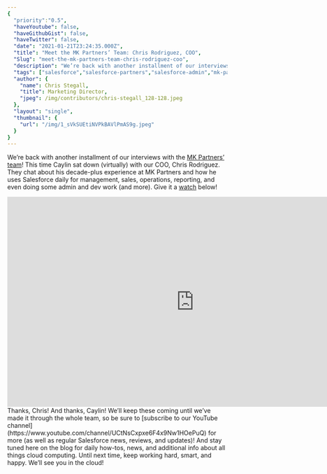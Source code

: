 ```yaml
---
{
  "priority":"0.5",
  "haveYoutube": false,
  "haveGithubGist": false,
  "haveTwitter": false,
  "date": "2021-01-21T23:24:35.000Z",
  "title": "Meet the MK Partners’ Team: Chris Rodriguez, COO",
  "Slug": "meet-the-mk-partners-team-chris-rodriguez-coo",
  "description": "We’re back with another installment of our interviews with the MK Partners’ team!.",
  "tags": ["salesforce","salesforce-partners","salesforce-admin","mk-partners","salesforce-dev"],
  "author": {
    "name": Chris Stegall,
    "title": Marketing Director,
    "jpeg": /img/contributors/chris-stegall_128-128.jpeg
  },
  "layout": "single",
  "thumbnail": {
    "url": "/img/1_sVkSUEtiNVPkBAVlPmAS9g.jpeg"
  }
}
---
```

We’re back with another installment of our interviews with the [MK Partners’ team](https://appexchange.salesforce.com/appxConsultingListingDetail?listingId=a0N30000001gF9jEAE)!
This time Caylin sat down (virtually) with our COO, Chris Rodriguez. They chat about his decade-plus experience at MK Partners and how he uses Salesforce daily for management, sales, operations, reporting, and even doing some admin and dev work (and more). Give it a [watch](https://youtu.be/_A5XX9JzGPU) below!
<iframe src="https://cdn.embedly.com/widgets/media.html?src=https%3A%2F%2Fwww.youtube.com%2Fembed%2F_A5XX9JzGPU%3Ffeature%3Doembed&amp;display_name=YouTube&amp;url=https%3A%2F%2Fwww.youtube.com%2Fwatch%3Fv%3D_A5XX9JzGPU&amp;image=https%3A%2F%2Fi.ytimg.com%2Fvi%2F_A5XX9JzGPU%2Fhqdefault.jpg&amp;key=a19fcc184b9711e1b4764040d3dc5c07&amp;type=text%2Fhtml&amp;schema=youtube" width="854" height="480" frameborder="0" scrolling="no">[https://medium.com/media/44c1f07668e2f04dd8f8459564e0a3a5/href](https://medium.com/media/44c1f07668e2f04dd8f8459564e0a3a5/href)</iframe>Thanks, Chris! And thanks, Caylin!
We’ll keep these coming until we’ve made it through the whole team, so be sure to [subscribe to our YouTube channel](https://www.youtube.com/channel/UCtNsCxpxe6F4x9Nw1HOePuQ) for more (as well as regular Salesforce news, reviews, and updates)! And stay tuned here on the blog for daily how-tos, news, and additional info about all things cloud computing.
Until next time, keep working hard, smart, and happy. We’ll see you in the cloud!
